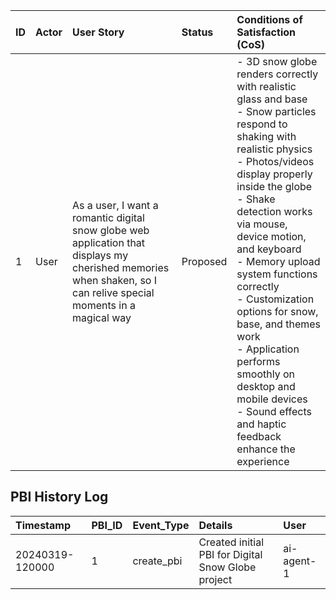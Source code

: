 | ID | Actor | User Story | Status | Conditions of Satisfaction (CoS) |
|:---|:------|:-----------|:-------|:--------------------------------|
| 1 | User | As a user, I want a romantic digital snow globe web application that displays my cherished memories when shaken, so I can relive special moments in a magical way | Proposed | - 3D snow globe renders correctly with realistic glass and base<br>- Snow particles respond to shaking with realistic physics<br>- Photos/videos display properly inside the globe<br>- Shake detection works via mouse, device motion, and keyboard<br>- Memory upload system functions correctly<br>- Customization options for snow, base, and themes work<br>- Application performs smoothly on desktop and mobile devices<br>- Sound effects and haptic feedback enhance the experience |

## PBI History Log

| Timestamp | PBI_ID | Event_Type | Details | User |
|:----------|:-------|:-----------|:--------|:-----|
| 20240319-120000 | 1 | create_pbi | Created initial PBI for Digital Snow Globe project | ai-agent-1 | 